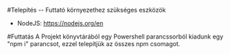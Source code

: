 #Telepítés -- Futtató környezethez szükséges eszközök
  - NodeJS: https://nodejs.org/en

#Futtatás
  A Projekt könyvtárából egy Powershell parancssorból kiadunk egy "npm i" parancsot, ezzel telepítjük az összes npm csomagot.
